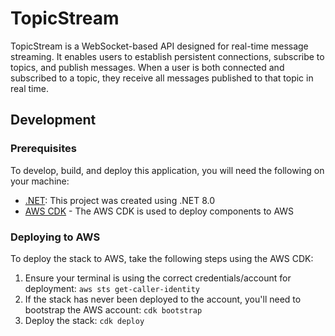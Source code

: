 # TopicStream

TopicStream is a WebSocket-based API designed for real-time message streaming. It enables users to establish persistent connections, subscribe to topics, and publish messages. When a user is both connected and subscribed to a topic, they receive all messages published to that topic in real time.

## Development

### Prerequisites

To develop, build, and deploy this application, you will need the following on your machine:

- [.NET](https://dotnet.microsoft.com/en-us/): This project was created using .NET 8.0
- [AWS CDK](https://docs.aws.amazon.com/cdk/v2/guide/getting_started.html) - The AWS CDK is
  used to deploy components to AWS

### Deploying to AWS

To deploy the stack to AWS, take the following steps using the AWS CDK:

1. Ensure your terminal is using the correct credentials/account for deployment: `aws sts get-caller-identity`
2. If the stack has never been deployed to the account, you'll need to bootstrap the AWS account: `cdk bootstrap`
3. Deploy the stack: `cdk deploy`
